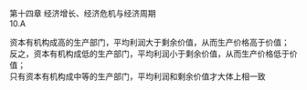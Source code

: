第十四章 经济增长、经济危机与经济周期     
10.A    


资本有机构成高的生产部门，平均利润大于剩余价值，从而生产价格高于价值；   
反之，资本有机构成低的生产部门，平均利润小于剩余价值，从而生产价格低于价值；   
只有资本有机构成中等的生产部门，平均利润和剩余价值才大体上相一致
